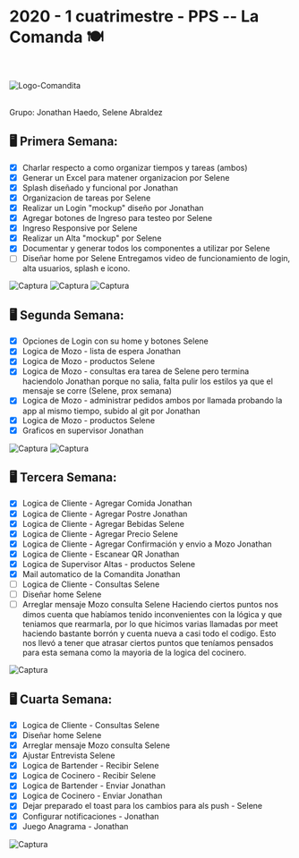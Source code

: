 <h1>2020 - 1 cuatrimestre - PPS -- La Comanda 🍽 </h1>
<br>

![Logo-Comandita](https://user-images.githubusercontent.com/40859246/83945065-5cd0fd80-a7de-11ea-9c8d-54604b4aa5e7.jpg)

<br>
Grupo: Jonathan Haedo, Selene Abraldez

<b>🖥 Primera Semana: </b> <br>
------
- [x] Charlar respecto a como organizar tiempos y tareas (ambos)
- [x] Generar un Excel para matener organizacion por Selene 
- [x] Splash diseñado y funcional por Jonathan
- [x] Organizacion de tareas por Selene
- [x] Realizar un Login "mockup" diseño por Jonathan
- [x] Agregar botones de Ingreso para testeo por Selene
- [x] Ingreso Responsive por Selene
- [x] Realizar un Alta "mockup" por Selene
- [x] Documentar y generar todos los componentes a utilizar por Selene
- [ ] Diseñar home por Selene
Entregamos video de funcionamiento de login, alta usuarios, splash e icono. 

![Captura](https://user-images.githubusercontent.com/40859246/83945070-665a6580-a7de-11ea-9ef8-0ced3e4cc09d.JPG)
![Captura](https://user-images.githubusercontent.com/40859246/85925092-95f40f00-b86c-11ea-9925-9c39eedac0f0.png)
![Captura](https://user-images.githubusercontent.com/40859246/85925090-9391b500-b86c-11ea-86b1-a2bf512b3d1e.png)


<b>🖥 Segunda Semana: </b> <br>
------
- [x] Opciones de Login con su home y botones Selene
- [x] Logica de Mozo - lista de espera Jonathan
- [x] Logica de Mozo - productos Selene
- [x] Logica de Mozo - consultas era tarea de Selene pero termina haciendolo Jonathan porque no salia, falta pulir los estilos ya que el mensaje se corre (Selene, prox semana)
- [x] Logica de Mozo - administrar pedidos ambos por llamada probando la app al mismo tiempo, subido al git por Jonathan
- [x] Logica de Mozo - productos Selene
- [x] Graficos en supervisor Jonathan

![Captura](https://user-images.githubusercontent.com/40859246/85925078-88d72000-b86c-11ea-9f6c-688414e5f7ee.png)
![Captura](https://user-images.githubusercontent.com/40859246/85925057-78bf4080-b86c-11ea-8be0-5ecaa034343b.png)


<b>🖥 Tercera Semana: </b> <br>
------
- [x] Logica de Cliente - Agregar Comida Jonathan
- [x] Logica de Cliente - Agregar Postre Jonathan
- [x] Logica de Cliente - Agregar Bebidas Selene
- [x] Logica de Cliente - Agregar Precio Selene
- [x] Logica de Cliente - Agregar Confirmación y envio a Mozo Jonathan
- [x] Logica de Cliente - Escanear QR Jonathan
- [x] Logica de Supervisor Altas - productos Selene
- [x] Mail automatico de la Comandita Jonathan
- [ ] Logica de Cliente - Consultas Selene
- [ ] Diseñar home Selene
- [ ] Arreglar mensaje Mozo consulta Selene
Haciendo ciertos puntos nos dimos cuenta que habíamos tenido inconvenientes con la lógica y que teniamos que rearmarla, por lo que hicimos varias llamadas por meet haciendo bastante borrón y cuenta nueva a casi todo el codigo. Esto nos llevó a tener que atrasar ciertos puntos que teníamos pensados para esta semana como la mayoria de la logica del cocinero.

![Captura](https://user-images.githubusercontent.com/40859246/85925068-81b01200-b86c-11ea-889d-3694aa86cc34.png)


<b>🖥 Cuarta Semana: </b> <br>
------
- [x] Logica de Cliente - Consultas Selene
- [x] Diseñar home Selene
- [x] Arreglar mensaje Mozo consulta Selene
- [x] Ajustar Entrevista Selene
- [x] Logica de Bartender - Recibir Selene
- [x] Logica de Cocinero - Recibir Selene
- [x] Logica de Bartender -  Enviar Jonathan
- [x] Logica de Cocinero -  Enviar Jonathan
- [x] Dejar preparado el toast para los cambios para als push - Selene
- [x] Configurar notificaciones - Jonathan
- [x] Juego Anagrama - Jonathan

![Captura](https://user-images.githubusercontent.com/40859246/85925086-8d033d80-b86c-11ea-8202-79effc9d2d4f.png)





